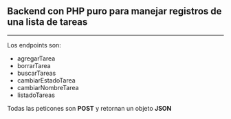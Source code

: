 ## Backend con PHP puro para manejar registros de una lista de tareas

------------

Los endpoints son:
+ agregarTarea
+ borrarTarea
+ buscarTareas
+ cambiarEstadoTarea
+ cambiarNombreTarea
+ listadoTareas

Todas las peticones son **POST** y retornan un objeto **JSON**
